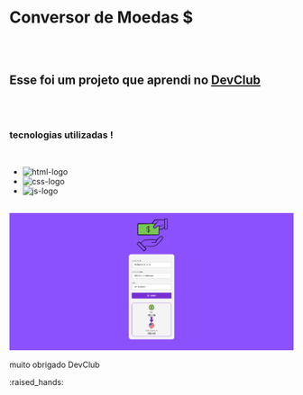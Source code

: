 <h1>Conversor de Moedas $</h1>
<br>
<br>
<h2>Esse foi um projeto que aprendi no <a href="https://rodolfomori.com.br/DevClub">DevClub</a></h2>
<br>
<br>
<h3>tecnologias utilizadas !</h3>
<br>

- <img src="https://img.shields.io/badge/HTML5-E34F26?style=for-the-badge&logo=html5&logoColor=white" alt="html-logo" />
- <img src="https://img.shields.io/badge/CSS-239120?&style=for-the-badge&logo=css3&logoColor=white" alt="css-logo" />
- <img src="https://img.icons8.com/?size=100&id=102838&format=png&color=000000" alt="js-logo" />
<br>
<img src="https://github.com/fabianosilva13/DEVCLUB-CONVERT/blob/main/assets/captura-convert.png?raw=true" />
  <p>muito obrigado <a>DevClub</a></p> :raised_hands:
